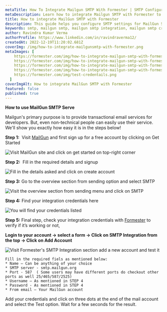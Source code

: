 ```yaml
---
metaTitle: How To Integrate Mailgun SMTP With Formester | SMTP Configuration For Mailgun - Formester
metaDescription: Learn how to integrate Mailgun SMTP with Formester to easily send emails from your application. This guide provides step-by-step instructions on configuring Mailgun SMTP with Formester.
title: How to integrate MailGun SMTP with Formester
description: This guide helps you configure SMTP settings for MailGun SMTP on Formester. You can then start sending all emails through your personalized emails and receive response directly in your inbox
keywords: smtp, mailgun smtp, mailgun smtp integration, mailgun smtp credentials
author: Ravindra Kumar Verma
authorProfile: https://www.linkedin.com/in/ravindraverma12/
createdAt: 2022-12-19T11:20:02.681Z
coverImg: /img/how-to-integrate-mailgunsmtp-with-formester.png
metaImages: [
    https://formester.com/img/how-to-integrate-mailgun-smtp-with-formester__home-page.png,
    https://formester.com/img/how-to-integrate-mailgun-smtp-with-formester__signup.png,
    https://formester.com/img/how-to-integrate-mailgun-smtp-with-formester__create-smtp.png,
    https://formester.com/img/how-to-integrate-mailgun-smtp-with-formester__smtp-credentials.png,
    https://formester.com/img/test-credentails.png
  ] 
coverImgAlt: How to integrate MailGun SMTP with Formester
featured: false
published: true
---
```

**How to use MailGun SMTP Serve**

Mailgun's primary purpose is to provide transactional email services for developers. But, even non-technical people can easily use their service. We'll show you exactly how easy it is in the steps below!

**Step 1:**  Visit [MailGun](https://www.mailgun.com/ "MailGun") and first sign up for a free account by clicking on Get Started

![Visit MailGun site and click on get started on top-right corner](/img/how-to-integrate-mailgun-smtp-with-formester__home-page.png "Visit MailGun site and click on get started on top-right corner")

**Step 2:**  Fill in the required details and signup

![Fill in the details asked and click on create account](/img/how-to-integrate-mailgun-smtp-with-formester__signup.png "Fill in the details asked and click on create account")

**Step 3:** Go to the overview section from sending option and select SMTP

![Visit the overview section from sending menu and click on SMTP](/img/how-to-integrate-mailgun-smtp-with-formester__create-smtp.png "Visit the overview section from sending menu and click on  SMTP")

**Step 4:** Find your integration credentials here

![You will find your credentials listed ](/img/how-to-integrate-mailgun-smtp-with-formester__smtp-credentials.png "You will find your credentials listed ")

**Step 5:** Final step, check your integration credentials with [Formester](https://app.formester.com/users/sign_in "Formester") to verify if it’s working or not,

**Login to your account -> select a form -> Click on SMTP Integration from the top -> Click on Add Account**

![Visit Formester's SMTP Integration section add a new account and test it](/img/test-credentails.png "Visit Formester's SMTP Integration section add a new account and test it")

```
Fill in the required fiels as mentioned below:
* Name – Can be anything of your choice
* SMTP server - smtp.mailgun.org
* Port - 587  ( Some users may have different ports do checkout other ports as well 25/465/587/2525)
* Username – As mentioned in STEP 4
* Password - As mentioned in STEP 4
* From email – Your MailGun account
```

Add your credentials and click on three dots at the end of the mail account and select the Test option. Wait for a few seconds for the result.